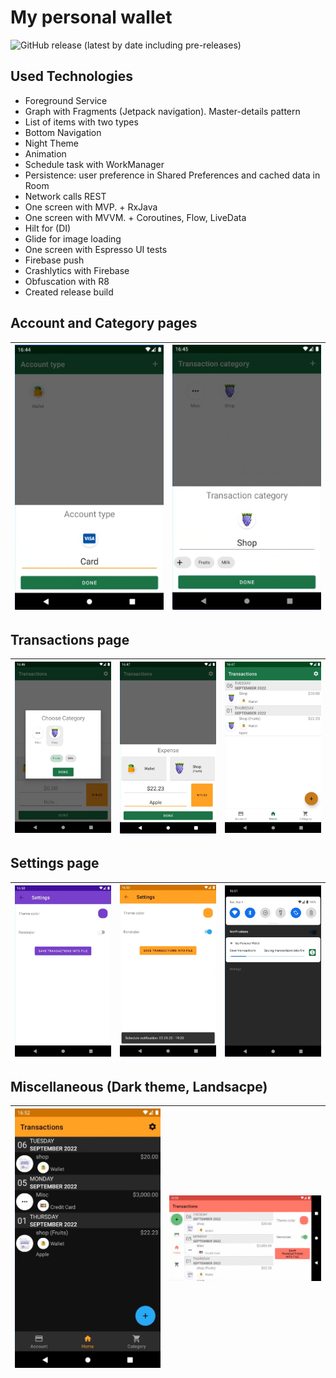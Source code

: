# My personal wallet

![GitHub release (latest by date including pre-releases)](https://img.shields.io/github/v/release/StrongerBogdan/My-personal-wallet?include_prereleases)

## Used Technologies

* Foreground Service 
* Graph with Fragments (Jetpack navigation). Master-details pattern  
* List of items with two types   
* Bottom Navigation 
* Night Theme
* Animation 
* Schedule task with WorkManager 
* Persistence: user preference in Shared Preferences and cached data in Room 
* Network calls REST  
* One screen with MVP. + RxJava 
* One screen with MVVM. + Coroutines, Flow, LiveData 
* Hilt for (DI) 
* Glide for image loading 
* One screen with Espresso UI tests 
* Firebase push 
* Crashlytics with Firebase 
* Obfuscation with R8 
* Created release build 

## Account and Category pages

| <img src="docs_resources/Account.jpg"> | <img src="docs_resources/Category.jpg"> |
| ---------------------------------------------- | ------------------------------------------- |

## Transactions page

| <img src="docs_resources/TransactionCategory.jpg"> | <img src="docs_resources/TransactionComplete.jpg"> | <img src="docs_resources/Transactions.jpg"> |
| ---------------------------------------------- | ------------------------------------------- | ------------------------------------------- |

## Settings page

| <img src="docs_resources/SettingsTheme.jpg"> | <img src="docs_resources/SettingsReminder.jpg"> | <img src="docs_resources/SettingsForeground.jpg"> |
| ---------------------------------------------- | ------------------------------------------- | ------------------------------------------- |

## Miscellaneous (Dark theme, Landsacpe)

| <img src="docs_resources/DarkTheme.jpg"> | <img src="docs_resources/Landscape.jpg"> |
| ---------------------------------------------- | ------------------------------------------- |



